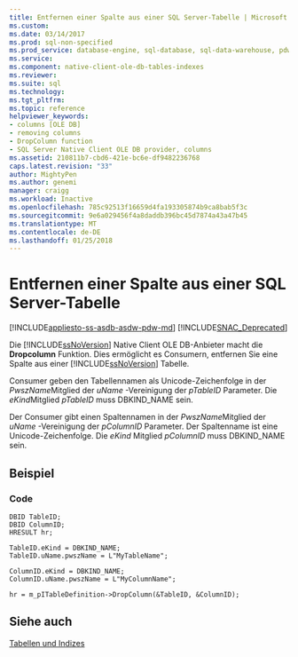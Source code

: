 ```yaml
---
title: Entfernen einer Spalte aus einer SQL Server-Tabelle | Microsoft Docs
ms.custom: 
ms.date: 03/14/2017
ms.prod: sql-non-specified
ms.prod_service: database-engine, sql-database, sql-data-warehouse, pdw
ms.service: 
ms.component: native-client-ole-db-tables-indexes
ms.reviewer: 
ms.suite: sql
ms.technology: 
ms.tgt_pltfrm: 
ms.topic: reference
helpviewer_keywords:
- columns [OLE DB]
- removing columns
- DropColumn function
- SQL Server Native Client OLE DB provider, columns
ms.assetid: 210811b7-cbd6-421e-bc6e-df9482236768
caps.latest.revision: "33"
author: MightyPen
ms.author: genemi
manager: craigg
ms.workload: Inactive
ms.openlocfilehash: 785c92513f16659d4fa193305874b9ca8bab5f3c
ms.sourcegitcommit: 9e6a029456f4a8daddb396bc45d7874a43a47b45
ms.translationtype: MT
ms.contentlocale: de-DE
ms.lasthandoff: 01/25/2018
---
```

# <a name="removing-a-column-from-a-sql-server-table"></a>Entfernen einer Spalte aus einer SQL Server-Tabelle
[!INCLUDE[appliesto-ss-asdb-asdw-pdw-md](../../includes/appliesto-ss-asdb-asdw-pdw-md.md)]
[!INCLUDE[SNAC_Deprecated](../../includes/snac-deprecated.md)]

  Die [!INCLUDE[ssNoVersion](../../includes/ssnoversion-md.md)] Native Client OLE DB-Anbieter macht die **Dropcolumn** Funktion. Dies ermöglicht es Consumern, entfernen Sie eine Spalte aus einer [!INCLUDE[ssNoVersion](../../includes/ssnoversion-md.md)] Tabelle.  
  
 Consumer geben den Tabellennamen als Unicode-Zeichenfolge in der *PwszName*Mitglied der *uName* -Vereinigung der *pTableID* Parameter. Die *eKind*Mitglied *pTableID* muss DBKIND_NAME sein.  
  
 Der Consumer gibt einen Spaltennamen in der *PwszName*Mitglied der *uName* -Vereinigung der *pColumnID* Parameter. Der Spaltenname ist eine Unicode-Zeichenfolge. Die *eKind* Mitglied *pColumnID* muss DBKIND_NAME sein.  
  
## <a name="example"></a>Beispiel  
  
### <a name="code"></a>Code  
  
```  
DBID TableID;  
DBID ColumnID;  
HRESULT hr;  
  
TableID.eKind = DBKIND_NAME;  
TableID.uName.pwszName = L"MyTableName";  
  
ColumnID.eKind = DBKIND_NAME;  
ColumnID.uName.pwszName = L"MyColumnName";  
  
hr = m_pITableDefinition->DropColumn(&TableID, &ColumnID);  
```  
  
## <a name="see-also"></a>Siehe auch  
 [Tabellen und Indizes](../../relational-databases/native-client-ole-db-tables-indexes/tables-and-indexes.md)  
  
  
